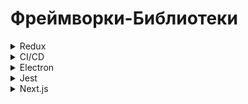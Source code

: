 # Фреймворки-Библиотеки

<details>
    <summary>Redux</summary>

_**Redux**_: это библиотека управления состоянием для JavaScript, основанная на паттерне Flux. Она часто используется в приложениях React для управления состоянием приложения.

_**Redux**_: помогает организовать данные приложения в единое хранилище (store) и определяет строгие правила того, как состояние может быть изменено. Состояние в Redux не может быть изменено напрямую; вместо этого, для его изменения необходимо создать и отправить действие (action). Затем специальная функция, называемая редюсер (reducer), обрабатывает это действие и вносит соответствующие изменения в состояние.

_**Redux**_: позволяет легко отслеживать и обновлять состояние приложения, делая его более предсказуемым и легким для отладки. Он широко используется в разработке веб-приложений на основе React, но может быть использован и с другими фреймворками или библиотеками JavaScript.

</details>

<details>
    <summary>CI/CD</summary>

_**CI/CD**_: CI/CD означает Continuous Integration (непрерывная интеграция) и Continuous Delivery (непрерывная доставка). Это практики разработки программного обеспечения, которые помогают автоматизировать процессы сборки, тестирования и развертывания приложений.

_**Continuous Integration (CI)**_: Это практика, при которой разработчики регулярно интегрируют свой код в общий репозиторий. После каждой интеграции происходит автоматическая сборка и запуск тестов для обеспечения того, что новый код не нарушает работу существующей кодовой базы. Цель CI - обнаружить и исправить ошибки как можно раньше в жизненном цикле разработки.

_**Continuous Delivery (CD)**_: Это практика, при которой код всегда готов к тому, чтобы быть развернутым в любой среде (тестовой, стейджинге, продакшн и т.д.). После успешного прохождения CI процесса, код автоматически разворачивается на предварительно настроенные среды для тестирования или показа заказчику. Цель CD - ускорить время доставки кода в продакшн и уменьшить риск внедрения изменений.

Сочетание CI/CD позволяет создавать, тестировать и доставлять программное обеспечение быстрее и с большей надежностью за счет автоматизации и ускорения процессов разработки, тестирования и развертывания.

_**Список инструментво**_:
Для реализации непрерывной интеграции (CI) и непрерывной доставки (CD) существует множество инструментов и сервисов. Вот несколько из них:

_**Jenkins**_: Jenkins является одним из наиболее популярных инструментов для настройки CI/CD пайплайнов. Он предоставляет множество плагинов и расширений для настройки и автоматизации процессов сборки, тестирования и развертывания.

_**GitLab CI/CD**_: GitLab предоставляет встроенные возможности для настройки CI/CD пайплайнов прямо внутри репозитория GitLab. Это позволяет разработчикам управлять кодом и процессом CI/CD в едином интерфейсе.

_**Travis CI**_: Travis CI предоставляет облачную платформу для непрерывной интеграции и доставки. Он интегрируется с GitHub и Bitbucket, автоматически запускает тесты после каждого коммита и может автоматически развертывать приложение.

Это лишь небольшой список инструментов, доступных для реализации CI/CD. Конечный выбор зависит от конкретных потребностей вашего проекта, предпочтений разработчиков и требований к интеграции с другими системами.

</details>

<details>
    <summary>Electron</summary>

_**Electron**_: это фреймворк для разработки кроссплатформенных настольных приложений с использованием веб-технологий, таких как HTML, CSS и JavaScript. Он позволяет создавать приложения, которые могут работать на операционных системах Windows, macOS и Linux, используя привычные для веб-разработчиков инструменты и языки программирования.

_**Основные цели Electron**_: 

_**Кроссплатформенность**_: Приложения, созданные с использованием Electron, могут быть запущены на различных операционных системах без изменений в исходном коде.

_**Использование веб-технологий**_: Разработчики могут использовать знакомые инструменты и технологии веб-разработки, такие как HTML, CSS и JavaScript, для создания настольных приложений.

_**Доступ к нативным ресурсам**_: Electron предоставляет API для взаимодействия с нативными ресурсами операционной системы, такими как файловая система, системные уведомления, работа с файлами и другие.

_**Обновления в реальном времени**_: Electron обеспечивает простой механизм для обновления приложений в реальном времени без необходимости повторной установки.

_**Широкое сообщество и поддержка**_: Популярность Electron привела к формированию активного сообщества разработчиков, что обеспечивает наличие множества расширений и библиотек.


Electron подходит для разработки разнообразных настольных приложений. Вот некоторые примеры типов приложений, которые можно создавать с использованием Electron:

_**Текстовые редакторы и IDE**_: Примером такого приложения является Visual Studio Code, который сам по себе построен на Electron.

_**Текстовые редакторы и IDE**_: Популярные мессенджеры, такие как Slack и Discord, также используют Electron.

_**Мультимедийные плееры**_: Электрон может быть использован для создания настольных приложений для воспроизведения аудио и видео файлов.

Примеры успешных приложений, построенных на Electron, включают такие как Visual Studio Code, Slack, Discord и многие другие.

</details>

<details>
    <summary>Jest</summary>

_**Jest**_: это фреймворк для тестирования JavaScript-кода, разработанный компанией Facebook. Он широко используется для тестирования кода на стороне клиента (frontend), кода на стороне сервера (backend) и кода Node.js. Jest предоставляет простой и интуитивно понятный API для написания и запуска тестов, а также включает в себя мощные инструменты для мокирования (mocking) и автоматического тестирования.

_**Некоторые особенности Jest**_:

_**Простота использования**_: Jest предоставляет простой и понятный синтаксис для написания тестов, что делает его доступным для разработчиков всех уровней опыта.

_**Мощные утверждения (assertions)**_: Jest включает в себя богатую библиотеку утверждений, которые позволяют проверять различные аспекты вашего кода, такие как значения переменных, вызовы функций, обработку исключений и т. д.

_**Автоматическое обнаружение тестов**_: Jest автоматически обнаруживает и запускает тесты в ваших проектах, что делает процесс тестирования более удобным и эффективным.

_**Интеграция с Babel**_: Jest интегрируется с Babel, что позволяет использовать современные возможности JavaScript (ES6, ES7 и т. д.) в ваших тестах.

_**Мокирование (mocking)**_: Jest предоставляет мощные инструменты для мокирования, позволяющие заменять зависимости вашего кода на заглушки (mocks) для упрощения тестирования.

Благодаря своей простоте использования и мощным возможностям Jest стал одним из самых популярных фреймворков для тестирования JavaScript-кода.


Electron подходит для разработки разнообразных настольных приложений. Вот некоторые примеры типов приложений, которые можно создавать с использованием Electron:

_**Текстовые редакторы и IDE**_: Примером такого приложения является Visual Studio Code, который сам по себе построен на Electron.

_**Месенджер и чат**_: Популярные мессенджеры, такие как Slack и Discord, также используют Electron.

_**Мультимедийные плееры**_: Электрон может быть использован для создания настольных приложений для воспроизведения аудио и видео файлов.

Примеры успешных приложений, построенных на Electron, включают такие как Visual Studio Code, Slack, Discord и многие другие.

</details>

<details>
    <summary>Next.js</summary>

_**Next.js**_: это популярный фреймворк для создания веб-приложений на основе React.js. Он позволяет разрабатывать как одностраничные (SPA), так и многостраничные (MPA) приложения с помощью серверного рендеринга (SSR), статической генерации (SSG) или клиентского рендеринга.

_**Вот некоторые особенности Next.js**_:

_**Серверный рендеринг (SSR)**_: Позволяет предварительно рендерить страницы на стороне сервера, что улучшает производительность и SEO-оптимизацию.

_**Статическая генерация (SSG)**_: Позволяет предварительно генерировать страницы во время сборки приложения. Это особенно полезно для статических сайтов или страниц с нечасто изменяемым контентом.

_**Клиентский рендеринг (CSR)**_: Позволяет рендерить контент на стороне клиента, что подходит для интерактивных компонентов или динамических данных.

_**Автоматическая оптимизация и предзагрузка**_: Next.js автоматически оптимизирует ваше приложение, предзагружая необходимые ресурсы и обеспечивая быструю загрузку страниц.

_**Маршрутизация**_: Предоставляет простой и гибкий способ управления маршрутами в вашем приложении.

_**API маршруты**_: Позволяют создавать API эндпоинты без необходимости настройки сервера.

_**Поддержка TypeScript**_: Next.js имеет встроенную поддержку TypeScript, что облегчает разработку типизированных приложений.

</details>